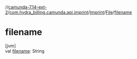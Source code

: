 //[camunda-7.14-ext-2](../../../../index.md)/[com.hydra_billing.camunda.api.imprint](../../index.md)/[Imprint](../index.md)/[File](index.md)/[filename](filename.md)

# filename

[jvm]\
val [filename](filename.md): String
